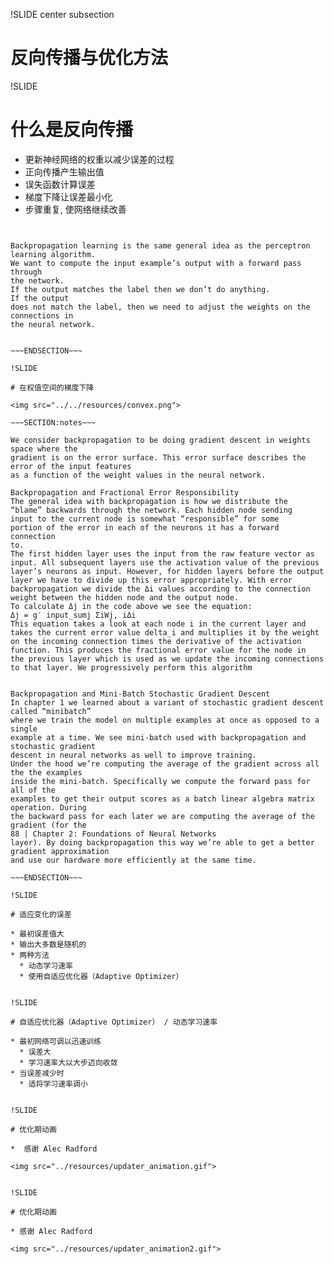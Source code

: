 !SLIDE center subsection

# 反向传播与优化方法


!SLIDE

# 什么是反向传播

* 更新神经网络的权重以减少误差的过程
* 正向传播产生输出值
* 误失函数计算误差
* 梯度下降让误差最小化
* 步骤重复, 使网络继续改善



~~~SECTION:notes~~~


Backpropagation learning is the same general idea as the perceptron learning algorithm.
We want to compute the input example’s output with a forward pass through
the network.
If the output matches the label then we don’t do anything.
If the output
does not match the label, then we need to adjust the weights on the connections in
the neural network.


~~~ENDSECTION~~~

!SLIDE

# 在权值空间的梯度下降

<img src="../../resources/convex.png">

~~~SECTION:notes~~~

We consider backpropagation to be doing gradient descent in weights space where the
gradient is on the error surface. This error surface describes the error of the input features
as a function of the weight values in the neural network.

Backpropagation and Fractional Error Responsibility
The general idea with backpropagation is how we distribute the
“blame” backwards through the network. Each hidden node sending
input to the current node is somewhat “responsible” for some
portion of the error in each of the neurons it has a forward connection
to.
The first hidden layer uses the input from the raw feature vector as
input. All subsequent layers use the activation value of the previous
layer’s neurons as input. However, for hidden layers before the output
layer we have to divide up this error appropriately. With error
backpropagation we divide the Δi values according to the connection
weight between the hidden node and the output node.
To calculate Δj in the code above we see the equation:
Δj = g′ input_sumj ΣiWj, iΔi
This equation takes a look at each node i in the current layer and
takes the current error value delta_i and multiplies it by the weight
on the incoming connection times the derivative of the activation
function. This produces the fractional error value for the node in
the previous layer which is used as we update the incoming connections
to that layer. We progressively perform this algorithm


Backpropagation and Mini-Batch Stochastic Gradient Descent
In chapter 1 we learned about a variant of stochastic gradient descent called “minibatch”
where we train the model on multiple examples at once as opposed to a single
example at a time. We see mini-batch used with backpropagation and stochastic gradient
descent in neural networks as well to improve training.
Under the hood we’re computing the average of the gradient across all the the examples
inside the mini-batch. Specifically we compute the forward pass for all of the
examples to get their output scores as a batch linear algebra matrix operation. During
the backward pass for each later we are computing the average of the gradient (for the
88 | Chapter 2: Foundations of Neural Networks
layer). By doing backpropagation this way we’re able to get a better gradient approximation
and use our hardware more efficiently at the same time.

~~~ENDSECTION~~~

!SLIDE

# 适应变化的误差

* 最初误差值大
* 输出大多数是随机的
* 两种方法
  * 动态学习速率
  * 使用自适应优化器（Adaptive Optimizer）


!SLIDE

# 自适应优化器（Adaptive Optimizer） / 动态学习速率

* 最初网络可调以迅速训练
  * 误差大
  * 学习速率大以大步迈向收敛
* 当误差减少时
  * 适将学习速率调小


!SLIDE

# 优化期动画

*  感谢 Alec Radford

<img src="../resources/updater_animation.gif">


!SLIDE

# 优化期动画

* 感谢 Alec Radford

<img src="../resources/updater_animation2.gif">
